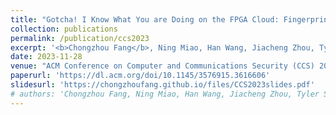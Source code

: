 ```yaml
---
title: "Gotcha! I Know What You are Doing on the FPGA Cloud: Fingerprinting Co-Located Cloud FPGA Accelerators via Measuring Communication Links"
collection: publications
permalink: /publication/ccs2023
excerpt: '<b>Chongzhou Fang</b>, Ning Miao, Han Wang, Jiacheng Zhou, Tyler Sheaves, John M. Emmert, Avesta Sasan and Houman Homayoun'
date: 2023-11-28
venue: "ACM Conference on Computer and Communications Security (CCS) 2023 (Acceptance rate: 19.0%) <br><span style=\"color:red\"><b>CSAW'24 Applied Research Competition Final List</b></span>"
paperurl: 'https://dl.acm.org/doi/10.1145/3576915.3616606'
slidesurl: 'https://chongzhoufang.github.io/files/CCS2023slides.pdf'
# authors: 'Chongzhou Fang, Ning Miao, Han Wang, Jiacheng Zhou, Tyler Sheaves, John M. Emmert, Avesta Sasan and Houman Homayoun'
---
```

